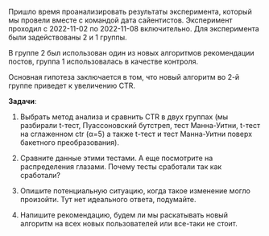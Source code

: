 
Пришло время проанализировать результаты эксперимента, который мы провели вместе с командой дата сайентистов. Эксперимент проходил с 2022-11-02 по 2022-11-08 включительно. Для эксперимента были задействованы 2 и 1 группы. 

В группе 2 был использован один из новых алгоритмов рекомендации постов, группа 1 использовалась в качестве контроля. 

Основная гипотеза заключается в том, что новый алгоритм во 2-й группе приведет к увеличению CTR. 

**Задачи**:


1) Выбрать метод анализа и сравнить CTR в двух группах (мы разбирали t-тест, Пуассоновский бутстреп, тест Манна-Уитни, t-тест на сглаженном ctr (α=5) а также t-тест и тест Манна-Уитни поверх бакетного преобразования).

2) Сравните данные этими тестами. А еще посмотрите на распределения глазами. Почему тесты сработали так как сработали? 

3) Опишите потенциальную ситуацию, когда такое изменение могло произойти. Тут нет идеального ответа, подумайте.

4) Напишите рекомендацию, будем ли мы раскатывать новый алгоритм на всех новых пользователей или все-таки не стоит.

